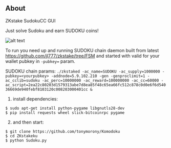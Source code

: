About
-----
ZKstake SudokuCC GUI

Just solve Sudoku and earn SUDOKU coins!

![alt text](https://i.imgur.com/std99XW.png)

To run you need up and running SUDOKU chain daemon built from latest https://github.com/jl777/zkstake/tree/FSM and started with valid for your wallet pubkey in `-pubkey=` param.

SUDOKU chain params: 
```./zkstaked -ac_name=SUDOKU -ac_supply=1000000 -pubkey=<yourpubkey> -addnode=5.9.102.210 -gen -genproclimit=1 -ac_cclib=sudoku -ac_perc=10000000 -ac_reward=100000000 -ac_cc=60000 -ac_script=2ea22c80203d1579313abe7d8ea85f48c65ea66fc512c878c0d0e6f6d54036669de940febf8103120c008203000401cc &```

1) install dependencies:

```
$ sudo apt-get install python-pygame libgnutls28-dev
$ pip install requests wheel slick-bitcoinrpc pygame
```

2) and then start:

```
$ git clone https://github.com/tonymorony/Komodoku
$ cd ZKstakeku
$ python Sudoku.py
```
